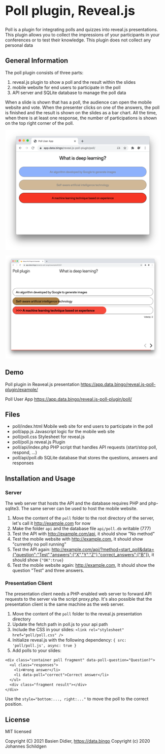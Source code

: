 <h1 style="font-size: 3em;">Poll plugin, Reveal.js</h1>

Poll is a plugin for integrating polls and quizzes into reveal.js presentations. This plugin allows you to collect the impressions of your participants in your conferences or to test their knowledge. This plugin does not collect any personal data

## General Information

The poll plugin consists of three parts:

1. reveal.js plugin to show a poll and the result within the slides
1. mobile website for end users to participate in the poll
1. API server and SQLite database to manage the poll data 

When a slide is shown that has a poll, the audience can open the mobile website and vote. When the presenter clicks on one of the answers, the poll is finished and the result is shown on the slides as a bar chart. All the time, when there is at least one response, the number of participations is shown on the top right corner of the poll.

![Poll User App](assets/poll-user-app.png)

![Poll result](assets/poll-result.png)

## Demo

Poll plugin in Reaveal.js presentation
https://app.data.bingo/reveal.js-poll-plugin/example/

Poll User App
https://app.data.bingo/reveal.js-poll-plugin/poll/

## Files

- poll/index.html Mobile web site for end users to participate in the poll
- poll/app.js Javascript logic for the mobile web site
- poll/poll.css Stylesheet for reveal.js
- poll/poll.js reveal.js Plugin
- poll/api/index.php PHP script that handles API requests (start/stop poll, respond, ...)
- poll/api/poll.db SQLite database that stores the questions, answers and responses

## Installation and Usage

### Server

The web server that hosts the API and the database requires PHP and php-sqlite3. The same server can be used to host the mobile website.

1. Move the content of the `poll` folder to the root directory of the server, let's call it http://example.com for now
1. Make the folder `api` and the database file `api/poll.db` writable (777)
1. Test the API with http://example.com/api, it should show "No method"
1. Test the mobile website with http://example.com, it should show "currently no poll running"
1. Test the API again: http://example.com/api/?method=start_poll&data={"question":"Test","answers":["X","Y","Z"],"correct_answers":["B"]}, it should show `{"OK":true}`
1. Test the mobile website again: http://example.com, It should show the question "Test" and three answers.

### Presentation Client

The presentation client needs a PHP-enabled web server to forward API requests to the server via the script proxy.php. It's also possible that the presentation client is the same machine as the web server.

1. Move the content of the `poll` folder to the reveal.js presentation directory
1. Update the fetch path in poll.js to your api path
1. Include the CSS in your slides: `<link rel="stylesheet" href="poll/poll.css" />`
1. Initialize reveal.js with the following dependency: `{ src: 'poll/poll.js', async: true }`
1. Add polls to your slides:

```
<div class="container poll fragment" data-poll-question="Question?">
  <ul class="responses">
    <li>Wrong answer</li>
    <li data-poll="correct">Correct answer</li>
  </ul>
  <div class="fragment result"></div>
</div>
```

Use the `style="bottom:..., right:..."` to move the poll to the correct position. 

## License
MIT licensed

Copyright (C) 2021 Basien Didier, https://data.bingo
Copyright (c) 2020 Johannes Schildgen